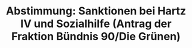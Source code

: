 ---
abstimmung:
  abstimmung: 2
  bundestagssitzung: 42
  datum: 28. Juni 2018
  legislaturperiode: 19
categories:
- Todo
data:
- title: Abstimmungsergebnis 20180628_2-data.pdf
  url: /res/2021-btw/abstimmungsergebnisse/20180628_2-data.pdf
- title: Abstimmungsergebnis 20180628_2_xls-data.xls
  url: /res/2021-btw/abstimmungsergebnisse/20180628_2_xls-data.xls
- title: Abstimmungsergebnis 20180628_2_xls-datacsv
  url: /res/2021-btw/abstimmungsergebnisse/csv/20180628_2_xls-datacsv
ergebnis:
  AfD:
    enthaltung: 0
    gesamt: 92
    ja: 81
    nein: 0
    nichtabgegeben: 11
    ungueltig: 0
  Bündnis 90/Die Grünen:
    enthaltung: 0
    gesamt: 67
    ja: 0
    nein: 61
    nichtabgegeben: 6
    ungueltig: 0
  Die Linke:
    enthaltung: 0
    gesamt: 69
    ja: 0
    nein: 63
    nichtabgegeben: 6
    ungueltig: 0
  FDP:
    enthaltung: 0
    gesamt: 80
    ja: 76
    nein: 0
    nichtabgegeben: 4
    ungueltig: 0
  cdu/csu:
    enthaltung: 0
    gesamt: 246
    ja: 225
    nein: 0
    nichtabgegeben: 21
    ungueltig: 0
  file: 20180628_2_xls-data.xls
  fraktionslos:
    enthaltung: 0
    gesamt: 2
    ja: 2
    nein: 0
    nichtabgegeben: 0
    ungueltig: 0
  spd:
    enthaltung: 1
    gesamt: 153
    ja: 138
    nein: 0
    nichtabgegeben: 14
    ungueltig: 0
layout: abstimmung
links:
- title: Link zu bundestag.de
  url: https://www.bundestag.de/parlament/plenum/abstimmung/abstimmung?id=527
preview: 'Deutscher Bundestag


  42. Sitzung des Deutschen Bundestages

  am Donnerstag, 28. Juni 2018


  Endgültiges Ergebnis der Namentlichen Abstimmung Nr. 2


  Beschlussempfehlung des Ausschusses für Arbeit und Soziales (11. Ausschuss) zu dem

  Antrag der Abgeordneten Sven Lehmann, Anja Hajduk, Britta Haßelmann, weiterer

  Abgeordneter und der Fraktion BÜNDNIS 90/DIE GRÜNEN.

  Soziale Teilhabe und Selbstbestimmung in der Grundsicherung statt Sanktionen und

  Ausgrenzung

  - Drucksache 19/1711 und 19/2748 -'
tags:
- Todo
title: 'Abstimmung: Sanktionen bei Hartz IV und Sozialhilfe (Antrag der Fraktion Bündnis
  90/Die Grünen)'
---
